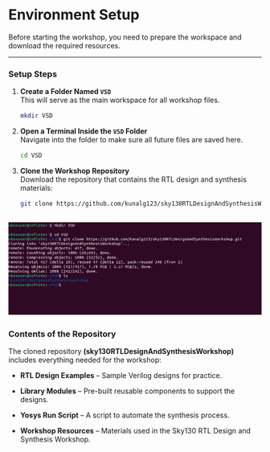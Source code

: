# **Environment Setup**

Before starting the workshop, you need to prepare the workspace and download the required resources.

---

### **Setup Steps**

1. **Create a Folder Named `VSD`**  
    This will serve as the main workspace for all workshop files.
    
   ```bash
   mkdir VSD
   ```
    
3. **Open a Terminal Inside the `VSD` Folder**  
    Navigate into the folder to make sure all future files are saved here.
    
   ```bash
   cd VSD
   ```
    
4. **Clone the Workshop Repository**  
    Download the repository that contains the RTL design and synthesis materials:
    
    ```bash
   git clone https://github.com/kunalg123/sky130RTLDesignAndSynthesisWorkshop.git
    ```
    
![image](https://github.com/KavinV125/KavinV_RISC-V-SoC-Tapeout-Program_VSD/blob/1416d5004e5af3a37d01ec99dc0d59546d01c8f3/week1/Day1/pictures/WhatsApp%20Image%202025-09-27%20at%209.32.06%20PM.jpeg)
---

### **Contents of the Repository**

The cloned repository **(sky130RTLDesignAndSynthesisWorkshop)** includes everything needed for the workshop:

- **RTL Design Examples** – Sample Verilog designs for practice.
    
- **Library Modules** – Pre-built reusable components to support the designs.
    
- **Yosys Run Script** – A script to automate the synthesis process.
    
- **Workshop Resources** – Materials used in the Sky130 RTL Design and Synthesis Workshop.
